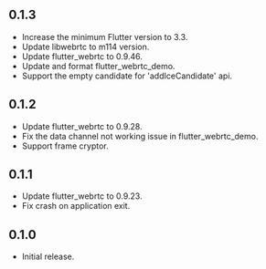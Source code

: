 ## 0.1.3

* Increase the minimum Flutter version to 3.3.
* Update libwebrtc to m114 version.
* Update flutter_webrtc to 0.9.46.
* Update and format flutter_webrtc_demo.
* Support the empty candidate for 'addIceCandidate' api.

## 0.1.2

* Update flutter_webrtc to 0.9.28.
* Fix the data channel not working issue in flutter_webrtc_demo.
* Support frame cryptor.

## 0.1.1

* Update flutter_webrtc to 0.9.23.
* Fix crash on application exit.

## 0.1.0

* Initial release.
